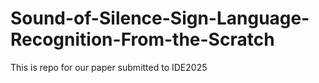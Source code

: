 # Sound-of-Silence-Sign-Language-Recognition-From-the-Scratch
This is repo for our paper submitted to IDE2025
